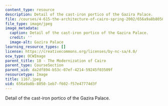 ```yaml
---
content_type: resource
description: Detail of the cast-iron portico of the Gazira Palace.
file: /courses/4-615-the-architecture-of-cairo-spring-2002/656a9a8b80501eb7f602f57e47774d3f_1167.jpeg
file_type: image/jpeg
image_metadata:
  caption: Detail of the cast-iron portico of the Gazira Palace.
  credit: ''
  image-alt: Gazira Palace
learning_resource_types: []
license: https://creativecommons.org/licenses/by-nc-sa/4.0/
ocw_type: OCWImage
parent_title: 18 - The Modernization of Cairo
parent_type: CourseSection
parent_uid: da2df894-b53c-07ef-4214-59245f03509f
resourcetype: Image
title: 1167.jpeg
uid: 656a9a8b-8050-1eb7-f602-f57e47774d3f
---
```

Detail of the cast-iron portico of the Gazira Palace.